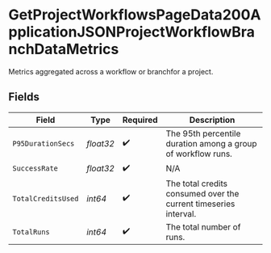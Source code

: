 # GetProjectWorkflowsPageData200ApplicationJSONProjectWorkflowBranchDataMetrics

Metrics aggregated across a workflow or branchfor a project.


## Fields

| Field                                                            | Type                                                             | Required                                                         | Description                                                      |
| ---------------------------------------------------------------- | ---------------------------------------------------------------- | ---------------------------------------------------------------- | ---------------------------------------------------------------- |
| `P95DurationSecs`                                                | *float32*                                                        | :heavy_check_mark:                                               | The 95th percentile duration among a group of workflow runs.     |
| `SuccessRate`                                                    | *float32*                                                        | :heavy_check_mark:                                               | N/A                                                              |
| `TotalCreditsUsed`                                               | *int64*                                                          | :heavy_check_mark:                                               | The total credits consumed over the current timeseries interval. |
| `TotalRuns`                                                      | *int64*                                                          | :heavy_check_mark:                                               | The total number of runs.                                        |